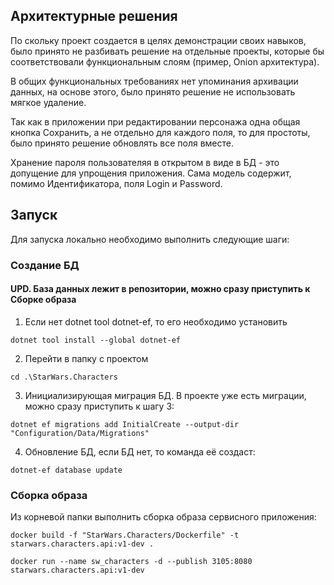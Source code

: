 ## Архитектурные решения

По скольку проект создается в целях демонстрации своих навыков, было принято не разбивать решение на отдельные проекты, которые бы соответствовали функциональным слоям (пример, Onion архитектура).

В общих функциональных требованиях нет упоминания архивации данных, на основе этого, было принято решение не использовать мягкое удаление.

Так как в приложении при редактировании персонажа одна общая кнопка Сохранить, а не отдельно для каждого поля, то для простоты, было принято решение обновлять все поля вместе.

Хранение пароля пользователяя в открытом в виде в БД - это допущение для упрощения приложения. Сама модель содержит, помимо Идентификатора, поля Login и Password.

## Запуск

Для запуска локально необходимо выполнить следующие шаги:

### Создание БД

#### UPD. База данных лежит в репозитории, можно сразу приступить к Сборке образа

1. Если нет dotnet tool dotnet-ef, то его необходимо установить

```shell
dotnet tool install --global dotnet-ef
```

2. Перейти в папку с проектом

```shell
cd .\StarWars.Characters
```

3. Инициализирующая миграция БД. В проекте уже есть миграции, можно сразу приступить к шагу 3:
```shell
dotnet ef migrations add InitialCreate --output-dir "Configuration/Data/Migrations"
```

4. Обновление БД, если БД нет, то команда её создаст:
```shell
dotnet-ef database update
```

### Сборка образа

Из корневой папки выполнить сборка образа сервисного приложения:

```shell
docker build -f "StarWars.Characters/Dockerfile" -t starwars.characters.api:v1-dev .
```

```shell
docker run --name sw_characters -d --publish 3105:8080 starwars.characters.api:v1-dev
```